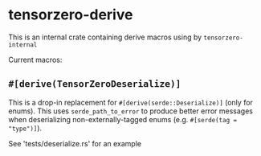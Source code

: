 # tensorzero-derive

This is an internal crate containing derive macros using by `tensorzero-internal`

Current macros:

## `#[derive(TensorZeroDeserialize)]`

This is a drop-in replacement for `#[derive(serde::Deserialize)]` (only for enums). This uses `serde_path_to_error` to produce better error messages when deserializing non-externally-tagged enums (e.g. `#[serde(tag = "type")]`).

See 'tests/deserialize.rs' for an example